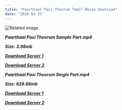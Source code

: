 ```yaml
---
title: "Paarthaal Pasi Theerum Tamil Movie Download"
date: "2020-03-25"
---
```


![Related image](https://m.media-amazon.com/images/M/MV5BMmZjYWFhOTktZmYwMC00NWMzLWJhOTktODRjZjdlNGQ1YTljXkEyXkFqcGdeQXVyMjYwMDk5NjE@._V1_.jpg)

**_Paarthaal Pasi Theerum Sample Part.mp4_**

**_Size: 3.98mb_**

**_[Download Server 1](http://b5.wetransfer.vip/files/{cda5df2c15b60541c0c08958a9aa30b512670539b38ddb53042c71b1d10bc2b4}20Actor{cda5df2c15b60541c0c08958a9aa30b512670539b38ddb53042c71b1d10bc2b4}20Hits{cda5df2c15b60541c0c08958a9aa30b512670539b38ddb53042c71b1d10bc2b4}20Collection/Sivaji{cda5df2c15b60541c0c08958a9aa30b512670539b38ddb53042c71b1d10bc2b4}20Movies{cda5df2c15b60541c0c08958a9aa30b512670539b38ddb53042c71b1d10bc2b4}20Collections/Paarthaal{cda5df2c15b60541c0c08958a9aa30b512670539b38ddb53042c71b1d10bc2b4}20Pasi{cda5df2c15b60541c0c08958a9aa30b512670539b38ddb53042c71b1d10bc2b4}20Theerum{cda5df2c15b60541c0c08958a9aa30b512670539b38ddb53042c71b1d10bc2b4}20(1962)/Paarthaal{cda5df2c15b60541c0c08958a9aa30b512670539b38ddb53042c71b1d10bc2b4}20Pasi{cda5df2c15b60541c0c08958a9aa30b512670539b38ddb53042c71b1d10bc2b4}20Theerum{cda5df2c15b60541c0c08958a9aa30b512670539b38ddb53042c71b1d10bc2b4}20{cda5df2c15b60541c0c08958a9aa30b512670539b38ddb53042c71b1d10bc2b4}20Sample{cda5df2c15b60541c0c08958a9aa30b512670539b38ddb53042c71b1d10bc2b4}20HD.mp4)_**

**_[Download Server 2](http://b5.wetransfer.vip/files/{cda5df2c15b60541c0c08958a9aa30b512670539b38ddb53042c71b1d10bc2b4}20Actor{cda5df2c15b60541c0c08958a9aa30b512670539b38ddb53042c71b1d10bc2b4}20Hits{cda5df2c15b60541c0c08958a9aa30b512670539b38ddb53042c71b1d10bc2b4}20Collection/Sivaji{cda5df2c15b60541c0c08958a9aa30b512670539b38ddb53042c71b1d10bc2b4}20Movies{cda5df2c15b60541c0c08958a9aa30b512670539b38ddb53042c71b1d10bc2b4}20Collections/Paarthaal{cda5df2c15b60541c0c08958a9aa30b512670539b38ddb53042c71b1d10bc2b4}20Pasi{cda5df2c15b60541c0c08958a9aa30b512670539b38ddb53042c71b1d10bc2b4}20Theerum{cda5df2c15b60541c0c08958a9aa30b512670539b38ddb53042c71b1d10bc2b4}20(1962)/Paarthaal{cda5df2c15b60541c0c08958a9aa30b512670539b38ddb53042c71b1d10bc2b4}20Pasi{cda5df2c15b60541c0c08958a9aa30b512670539b38ddb53042c71b1d10bc2b4}20Theerum{cda5df2c15b60541c0c08958a9aa30b512670539b38ddb53042c71b1d10bc2b4}20{cda5df2c15b60541c0c08958a9aa30b512670539b38ddb53042c71b1d10bc2b4}20Sample{cda5df2c15b60541c0c08958a9aa30b512670539b38ddb53042c71b1d10bc2b4}20HD.mp4)_**

**_Paarthaal Pasi Theerum Single Part.mp4_**

**_Size: 628.66mb_**

**_[Download Server 1](http://b5.wetransfer.vip/files/{cda5df2c15b60541c0c08958a9aa30b512670539b38ddb53042c71b1d10bc2b4}20Actor{cda5df2c15b60541c0c08958a9aa30b512670539b38ddb53042c71b1d10bc2b4}20Hits{cda5df2c15b60541c0c08958a9aa30b512670539b38ddb53042c71b1d10bc2b4}20Collection/Sivaji{cda5df2c15b60541c0c08958a9aa30b512670539b38ddb53042c71b1d10bc2b4}20Movies{cda5df2c15b60541c0c08958a9aa30b512670539b38ddb53042c71b1d10bc2b4}20Collections/Paarthaal{cda5df2c15b60541c0c08958a9aa30b512670539b38ddb53042c71b1d10bc2b4}20Pasi{cda5df2c15b60541c0c08958a9aa30b512670539b38ddb53042c71b1d10bc2b4}20Theerum{cda5df2c15b60541c0c08958a9aa30b512670539b38ddb53042c71b1d10bc2b4}20(1962)/Paarthaal{cda5df2c15b60541c0c08958a9aa30b512670539b38ddb53042c71b1d10bc2b4}20Pasi{cda5df2c15b60541c0c08958a9aa30b512670539b38ddb53042c71b1d10bc2b4}20Theerum{cda5df2c15b60541c0c08958a9aa30b512670539b38ddb53042c71b1d10bc2b4}20{cda5df2c15b60541c0c08958a9aa30b512670539b38ddb53042c71b1d10bc2b4}20Single{cda5df2c15b60541c0c08958a9aa30b512670539b38ddb53042c71b1d10bc2b4}20Part{cda5df2c15b60541c0c08958a9aa30b512670539b38ddb53042c71b1d10bc2b4}20HD.mp4)_**

**_[Download Server 2](http://b5.wetransfer.vip/files/{cda5df2c15b60541c0c08958a9aa30b512670539b38ddb53042c71b1d10bc2b4}20Actor{cda5df2c15b60541c0c08958a9aa30b512670539b38ddb53042c71b1d10bc2b4}20Hits{cda5df2c15b60541c0c08958a9aa30b512670539b38ddb53042c71b1d10bc2b4}20Collection/Sivaji{cda5df2c15b60541c0c08958a9aa30b512670539b38ddb53042c71b1d10bc2b4}20Movies{cda5df2c15b60541c0c08958a9aa30b512670539b38ddb53042c71b1d10bc2b4}20Collections/Paarthaal{cda5df2c15b60541c0c08958a9aa30b512670539b38ddb53042c71b1d10bc2b4}20Pasi{cda5df2c15b60541c0c08958a9aa30b512670539b38ddb53042c71b1d10bc2b4}20Theerum{cda5df2c15b60541c0c08958a9aa30b512670539b38ddb53042c71b1d10bc2b4}20(1962)/Paarthaal{cda5df2c15b60541c0c08958a9aa30b512670539b38ddb53042c71b1d10bc2b4}20Pasi{cda5df2c15b60541c0c08958a9aa30b512670539b38ddb53042c71b1d10bc2b4}20Theerum{cda5df2c15b60541c0c08958a9aa30b512670539b38ddb53042c71b1d10bc2b4}20{cda5df2c15b60541c0c08958a9aa30b512670539b38ddb53042c71b1d10bc2b4}20Single{cda5df2c15b60541c0c08958a9aa30b512670539b38ddb53042c71b1d10bc2b4}20Part{cda5df2c15b60541c0c08958a9aa30b512670539b38ddb53042c71b1d10bc2b4}20HD.mp4)_**
